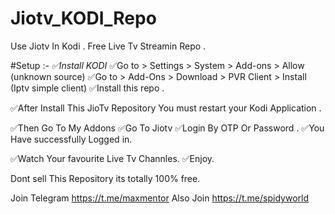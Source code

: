 # Jiotv_KODI_Repo
Use Jiotv In Kodi . Free Live Tv Streamin Repo .

#Setup :-
<em>✅Install KODI</em>
✅Go to > Settings > System > Add-ons > Allow (unknown source)
✅Go to > Add-Ons > Download > PVR Client > Install (Iptv simple client)
✅Install this repo . 

✅After Install This JioTv Repository You must restart your Kodi Application .

✅Then Go To My Addons 
✅Go To Jiotv 
✅Login By OTP Or Password .
✅You Have successfully Logged in.

✅Watch Your favourite Live Tv Channles.
✅Enjoy.

Dont sell This Repository its totally 100% free.

Join Telegram https://t.me/maxmentor
Also Join     https://t.me/spidyworld
